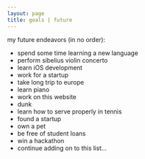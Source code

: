 ```yaml
---
layout: page
title: goals | future
---
```


my future endeavors (in no order):

- spend some time learning a new language
- perform sibelius violin concerto
- learn iOS development
- work for a startup
- take long trip to europe
- learn piano
- work on this website
- dunk
- learn how to serve properly in tennis
- found a startup
- own a pet
- be free of student loans
- win a hackathon
- continue adding on to this list... 